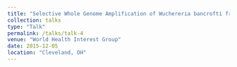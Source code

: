 ```yaml
---
title: "Selective Whole Genome Amplification of Wuchereria bancrofti from a patient sample"
collection: talks
type: "Talk"
permalink: /talks/talk-4
venue: "World Health Interest Group"
date: 2015-12-05
location: "Cleveland, OH"
---
```



